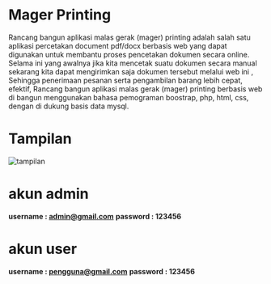 # Mager Printing

Rancang bangun aplikasi malas gerak (mager) printing adalah salah satu aplikasi percetakan document pdf/docx berbasis web yang dapat digunakan untuk membantu proses pencetakan dokumen secara online. Selama ini yang awalnya jika kita mencetak suatu dokumen secara manual sekarang kita dapat mengirimkan saja dokumen tersebut melalui web ini , Sehingga penerimaan pesanan serta pengambilan barang lebih cepat, efektif, Rancang bangun aplikasi malas gerak (mager) printing berbasis web di bangun menggunakan bahasa pemograman boostrap, php, html, css, dengan di dukung basis data mysql.

# Tampilan
![tampilan](https://user-images.githubusercontent.com/49966289/123096555-6a910980-d459-11eb-95dc-0be08cb20a3b.png)

# akun admin 
**username : admin@gmail.com**
**password : 123456**

# akun user

**username : pengguna@gmail.com**
**password : 123456**

